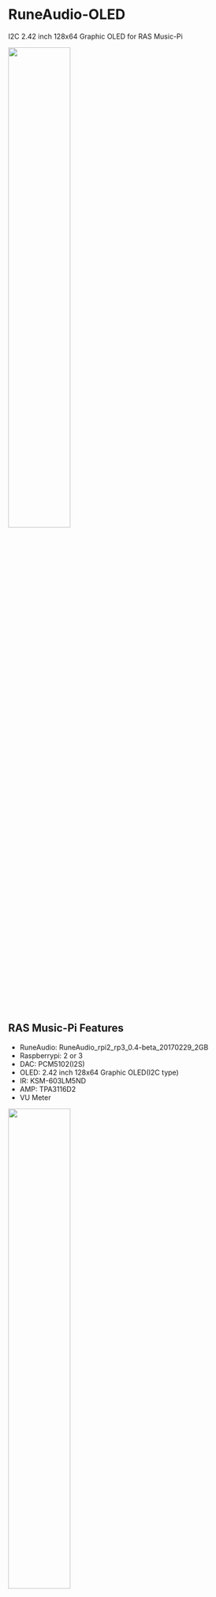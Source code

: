 # RuneAudio-OLED
I2C 2.42 inch 128x64 Graphic OLED for RAS Music-Pi

<img src="https://github.com/zzeromin/RuneAudio-OLED/blob/master/2.42OLED.jpg" width="50%" height="50%">

## RAS Music-Pi Features
* RuneAudio: RuneAudio_rpi2_rp3_0.4-beta_20170229_2GB
* Raspberrypi: 2 or 3
* DAC: PCM5102(I2S)
* OLED: 2.42 inch 128x64 Graphic OLED(I2C type)
* IR: KSM-603LM5ND
* AMP: TPA3116D2
* VU Meter

<img src="https://github.com/zzeromin/RuneAudio-OLED/blob/master/RasMusicPi.jpg" width="50%" height="50%">

## Reference
* http://cafe.naver.com/raspigamer/6336
* http://cafe.naver.com/raspigamer/6114
* http://cafe.naver.com/raspigamer/6174
